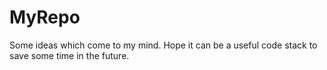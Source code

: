 # MyRepo
Some ideas which come to my mind. Hope it can be a useful code stack to save some time in the future.
